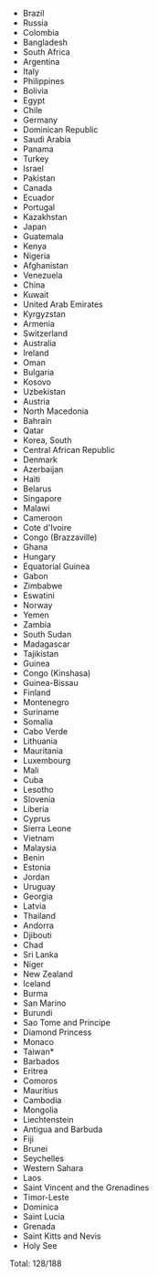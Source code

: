 * Brazil
* Russia
* Colombia
* Bangladesh
* South Africa
* Argentina
* Italy
* Philippines
* Bolivia
* Egypt
* Chile
* Germany
* Dominican Republic
* Saudi Arabia
* Panama
* Turkey
* Israel
* Pakistan
* Canada
* Ecuador
* Portugal
* Kazakhstan
* Japan
* Guatemala
* Kenya
* Nigeria
* Afghanistan
* Venezuela
* China
* Kuwait
* United Arab Emirates
* Kyrgyzstan
* Armenia
* Switzerland
* Australia
* Ireland
* Oman
* Bulgaria
* Kosovo
* Uzbekistan
* Austria
* North Macedonia
* Bahrain
* Qatar
* Korea, South
* Central African Republic
* Denmark
* Azerbaijan
* Haiti
* Belarus
* Singapore
* Malawi
* Cameroon
* Cote d'Ivoire
* Congo (Brazzaville)
* Ghana
* Hungary
* Equatorial Guinea
* Gabon
* Zimbabwe
* Eswatini
* Norway
* Yemen
* Zambia
* South Sudan
* Madagascar
* Tajikistan
* Guinea
* Congo (Kinshasa)
* Guinea-Bissau
* Finland
* Montenegro
* Suriname
* Somalia
* Cabo Verde
* Lithuania
* Mauritania
* Luxembourg
* Mali
* Cuba
* Lesotho
* Slovenia
* Liberia
* Cyprus
* Sierra Leone
* Vietnam
* Malaysia
* Benin
* Estonia
* Jordan
* Uruguay
* Georgia
* Latvia
* Thailand
* Andorra
* Djibouti
* Chad
* Sri Lanka
* Niger
* New Zealand
* Iceland
* Burma
* San Marino
* Burundi
* Sao Tome and Principe
* Diamond Princess
* Monaco
* Taiwan*
* Barbados
* Eritrea
* Comoros
* Mauritius
* Cambodia
* Mongolia
* Liechtenstein
* Antigua and Barbuda
* Fiji
* Brunei
* Seychelles
* Western Sahara
* Laos
* Saint Vincent and the Grenadines
* Timor-Leste
* Dominica
* Saint Lucia
* Grenada
* Saint Kitts and Nevis
* Holy See

Total: 128/188